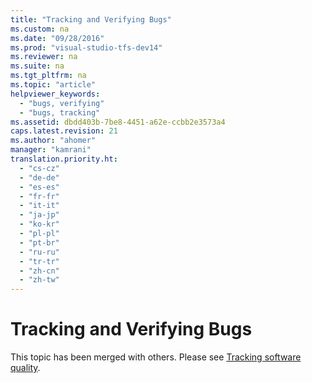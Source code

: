 ```yaml
---
title: "Tracking and Verifying Bugs"
ms.custom: na
ms.date: "09/28/2016"
ms.prod: "visual-studio-tfs-dev14"
ms.reviewer: na
ms.suite: na
ms.tgt_pltfrm: na
ms.topic: "article"
helpviewer_keywords: 
  - "bugs, verifying"
  - "bugs, tracking"
ms.assetid: dbdd403b-7be8-4451-a62e-ccbb2e3573a4
caps.latest.revision: 21
ms.author: "ahomer"
manager: "kamrani"
translation.priority.ht: 
  - "cs-cz"
  - "de-de"
  - "es-es"
  - "fr-fr"
  - "it-it"
  - "ja-jp"
  - "ko-kr"
  - "pl-pl"
  - "pt-br"
  - "ru-ru"
  - "tr-tr"
  - "zh-cn"
  - "zh-tw"
---
```

# Tracking and Verifying Bugs
This topic has been merged with others. Please see [Tracking software quality](../test/tracking-software-quality.md).